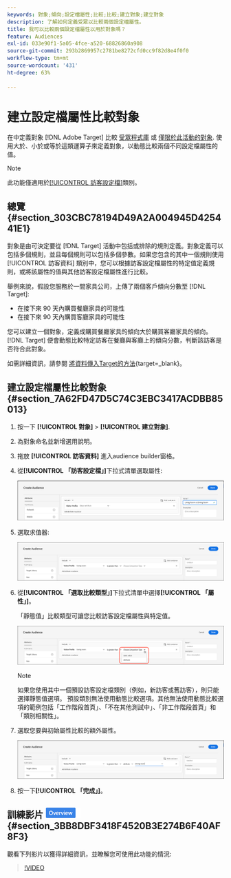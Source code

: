```yaml
---
keywords: 對象;傾向;設定檔屬性;比較;比較;建立對象;建立對象
description: 了解如何定義受眾以比較兩個設定檔屬性。
title: 我可以比較兩個設定檔屬性以用於對象嗎？
feature: Audiences
exl-id: 033e90f1-5a05-4fce-a520-68826860a908
source-git-commit: 293b2869957c2781be8272cfd0cc9f82d8e4f0f0
workflow-type: tm+mt
source-wordcount: '431'
ht-degree: 63%

---
```


# 建立設定檔屬性比較對象

在中定義對象 [!DNL Adobe Target] 比較 [受眾程式庫](/help/main/c-target/c-audiences/audiences.md) 或 [僅限於此活動的對象](/help/main/c-target/creating-activity-only-audience.md). 使用大於、小於或等於這類運算子來定義對象，以動態比較兩個不同設定檔屬性的值。

>[!NOTE]
>
>此功能僅適用於[[!UICONTROL 訪客設定檔]](/help/main/c-target/c-audiences/c-target-rules/visitor-profile.md#concept_E972690B9A4C4372A34229FA37EDA38E)類別。

## 總覽 {#section_303CBC78194D49A2A004945D425441E1}

對象是由可決定要從 [!DNL Target] 活動中包括或排除的規則定義。對象定義可以包括多個規則，並且每個規則可以包括多個參數。如果您包含的其中一個規則使用 [!UICONTROL 訪客資料] 類別中，您可以根據訪客設定檔屬性的特定值定義規則，或將該屬性的值與其他訪客設定檔屬性進行比較。

舉例來說，假設您服務於一間家具公司，上傳了兩個客戶傾向分數至 [!DNL Target]:

* 在接下來 90 天內購買餐廳家具的可能性
* 在接下來 90 天內購買客廳家具的可能性

您可以建立一個對象，定義成購買餐廳家具的傾向大於購買客廳家具的傾向。[!DNL Target] 便會動態比較特定訪客在餐廳與客廳上的傾向分數，判斷該訪客是否符合此對象。

如需詳細資訊，請參閱 [將資料傳入Target的方法](https://developer.adobe.com/target/before-implement/methods-to-get-data-into-target/methods-to-get-data-into-target/){target=_blank}。

## 建立設定檔屬性比較對象 {#section_7A62FD47D5C74C3EBC3417ACDBB85013}

1. 按一下 **[!UICONTROL 對象]** > **[!UICONTROL 建立對象]**.
1. 為對象命名並新增選用說明。
1. 拖放 **[!UICONTROL 訪客資料]** 進入audience builder窗格。
1. 從&#x200B;**[!UICONTROL 「訪客設定檔」]**&#x200B;下拉式清單選取屬性:

   ![傾向分數 1](assets/propensity_score_1.png)

1. 選取求值器:

   ![傾向分數 2](assets/propensity_score_2.png)

1. 從&#x200B;**[!UICONTROL 「選取比較類型」]**&#x200B;下拉式清單中選擇&#x200B;**[!UICONTROL 「屬性」]**。

   「靜態值」比較類型可讓您比較訪客設定檔屬性與特定值。

   ![傾向分數 3](assets/propensity_score_3.png)

   >[!NOTE]
   >
   >如果您使用其中一個預設訪客設定檔類別（例如，新訪客或舊訪客），則只能選擇靜態值選項。 預設類別無法使用動態比較選項。其他無法使用動態比較選項的範例包括「工作階段首頁」、「不在其他測試中」、「非工作階段首頁」和「類別相關性」。

1. 選取您要與初始屬性比較的額外屬性。

   ![傾向分數_4影像](assets/propensity_score_4.png)

1. 按一下&#x200B;**[!UICONTROL 「完成」]**。

## 訓練影片 ![概述徽章](/help/main/assets/overview.png) {#section_3BB8DBF3418F4520B3E274B6F40AF8F3}

觀看下列影片以獲得詳細資訊，並瞭解您可使用此功能的情況:

>[!VIDEO](https://video.tv.adobe.com/v/23218/)
